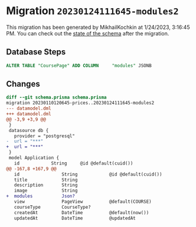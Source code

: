 # Migration `20230124111645-modules2`

This migration has been generated by MikhailKochkin at 1/24/2023, 3:16:45 PM.
You can check out the [state of the schema](./schema.prisma) after the migration.

## Database Steps

```sql
ALTER TABLE "CoursePage" ADD COLUMN     "modules" JSONB
```

## Changes

```diff
diff --git schema.prisma schema.prisma
migration 20230110120645-prices..20230124111645-modules2
--- datamodel.dml
+++ datamodel.dml
@@ -3,9 +3,9 @@
 }
 datasource db {
   provider = "postgresql"
-  url = "***"
+  url = "***"
 }
 model Application {
   id            String     @id @default(cuid())
@@ -167,8 +167,9 @@
   id                String            @id @default(cuid())
   title             String
   description       String
   image             String
+  modules           Json?
   view              PageView          @default(COURSE)              
   courseType        CourseType?
   createdAt         DateTime          @default(now())
   updatedAt         DateTime          @updatedAt
```


